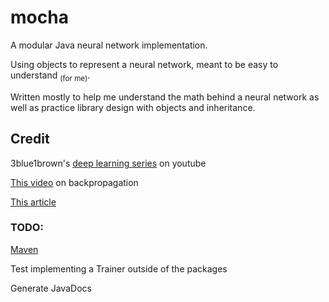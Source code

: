 # mocha

A modular Java neural network implementation.

Using objects to represent a neural network, meant to be easy to understand <sub>(for me)</sub>.

Written mostly to help me understand the math behind a neural network as well as practice library design with objects and inheritance.

## Credit
3blue1brown's [deep learning series](https://www.youtube.com/playlist?list=PLZHQObOWTQDNU6R1_67000Dx_ZCJB-3pi) on youtube

[This video](https://www.youtube.com/watch?v=khUVIZ3MON8&ab_channel=MikaelLaine) on backpropagation

[This article](https://towardsdatascience.com/creating-a-neural-network-from-scratch-302e8fb61703)

### TODO:
[Maven](https://dzone.com/articles/how-to-create-a-java-library-from-scratch-to-maven)

Test implementing a Trainer outside of the packages

Generate JavaDocs
